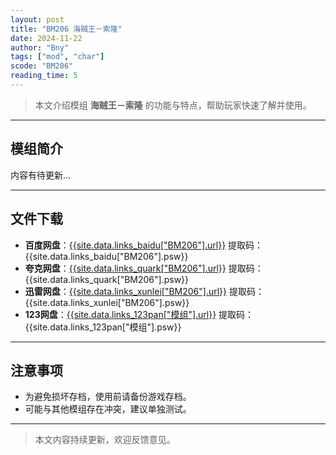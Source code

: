 ```yaml
---
layout: post
title: "BM206 海贼王－索隆"
date: 2024-11-22
author: "Bny"
tags: ["mod", "char"]
scode: "BM206"
reading_time: 5
---
```


> 本文介绍模组 **海贼王－索隆** 的功能与特点，帮助玩家快速了解并使用。

---

## 模组简介

内容有待更新...

---

## 文件下载
- **百度网盘**：[{{site.data.links_baidu["BM206"].url}}]({{site.data.links_baidu["BM206"].url}}) 提取码：{{site.data.links_baidu["BM206"].psw}}
- **夸克网盘**：[{{site.data.links_quark["BM206"].url}}]({{site.data.links_quark["BM206"].url}}) 提取码：{{site.data.links_quark["BM206"].psw}}
- **迅雷网盘**：[{{site.data.links_xunlei["BM206"].url}}]({{site.data.links_xunlei["BM206"].url}}) 提取码：{{site.data.links_xunlei["BM206"].psw}}
- **123网盘**：[{{site.data.links_123pan["模组"].url}}]({{site.data.links_123pan["模组"].url}}) 提取码：{{site.data.links_123pan["模组"].psw}}

---

## 注意事项
- 为避免损坏存档，使用前请备份游戏存档。
- 可能与其他模组存在冲突，建议单独测试。

---

> 本文内容持续更新，欢迎反馈意见。
